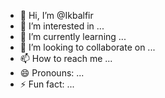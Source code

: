 - 👋 Hi, I’m @Ikbalfir
- 👀 I’m interested in ...
- 🌱 I’m currently learning ...
- 💞️ I’m looking to collaborate on ...
- 📫 How to reach me ...
- 😄 Pronouns: ...
- ⚡ Fun fact: ...

<!---
Ikbalfir/Ikbalfir is a ✨ special ✨ repository because its `README.md` (this file) appears on your GitHub profile.
You can click the Preview link to take a look at your changes.
--->
